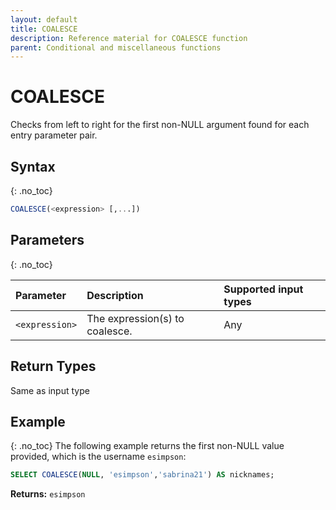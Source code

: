 ```yaml
---
layout: default
title: COALESCE
description: Reference material for COALESCE function
parent: Conditional and miscellaneous functions
---
```


# COALESCE

Checks from left to right for the first non-NULL argument found for each entry parameter pair. 

## Syntax
{: .no_toc}

```sql
COALESCE(<expression> [,...])
```

## Parameters 
{: .no_toc}

| Parameter | Description        |Supported input types | 
| :--------- | :---------------------------------------------------|:------------|
| `<expression>` | The expression(s) to coalesce. | Any |

## Return Types
Same as input type

## Example
{: .no_toc}
The following example returns the first non-NULL value provided, which is the username `esimpson`:

```sql
SELECT COALESCE(NULL, 'esimpson','sabrina21') AS nicknames;
```

**Returns:** `esimpson`
